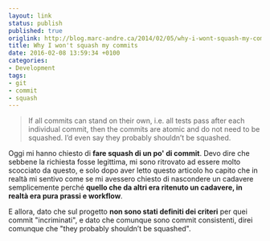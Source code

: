 ```yaml
---
layout: link
status: publish
published: true
origlink: http://blog.marc-andre.ca/2014/02/05/why-i-wont-squash-my-commits/
title: Why I won't squash my commits
date: 2016-02-08 13:59:34 +0100
categories:
- Development
tags:
- git
- commit
- squash
---
```


> If all commits can stand on their own, i.e. all tests pass after each individual commit, then the commits are atomic and do not need to be squashed. I’d even say they probably shouldn’t be squashed.

Oggi mi hanno chiesto di **fare squash di un po' di commit**. Devo dire che sebbene la richiesta fosse legittima, mi sono ritrovato ad essere molto scocciato da questo, e solo dopo aver letto questo articolo ho capito che in realtà mi sentivo come se mi avessero chiesto di nascondere un cadavere semplicemente perché **quello che da altri era ritenuto un cadavere, in realtà era pura prassi e workflow**.

E allora, dato che sul progetto **non sono stati definiti dei criteri** per quei commit "incriminati", e dato che comunque sono commit consistenti, direi comunque che "they probably shouldn’t be squashed".
